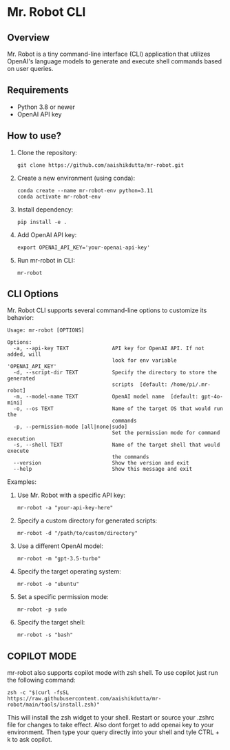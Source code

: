 # Mr. Robot CLI

## Overview

Mr. Robot is a tiny command-line interface (CLI) application that utilizes OpenAI's language models to generate and execute shell commands based on user queries.

## Requirements

- Python 3.8 or newer
- OpenAI API key

## How to use?

1. Clone the repository:
   ```
   git clone https://github.com/aaishikdutta/mr-robot.git
   ```

2. Create a new environment (using conda):
   ```
   conda create --name mr-robot-env python=3.11
   conda activate mr-robot-env
   ```

3. Install dependency:
   ```
   pip install -e .
   ```

4. Add OpenAI API key:
   ```
   export OPENAI_API_KEY='your-openai-api-key'
   ```

5. Run mr-robot in CLI:
   ```
   mr-robot
   ```

## CLI Options

Mr. Robot CLI supports several command-line options to customize its behavior:

```
Usage: mr-robot [OPTIONS]

Options:
  -a, --api-key TEXT              API key for OpenAI API. If not added, will
                                  look for env variable 'OPENAI_API_KEY'
  -d, --script-dir TEXT           Specify the directory to store the generated
                                  scripts  [default: /home/pi/.mr-robot]
  -m, --model-name TEXT           OpenAI model name  [default: gpt-4o-mini]
  -o, --os TEXT                   Name of the target OS that would run the
                                  commands
  -p, --permission-mode [all|none|sudo]
                                  Set the permission mode for command execution
  -s, --shell TEXT                Name of the target shell that would execute
                                  the commands
  --version                       Show the version and exit
  --help                          Show this message and exit
```

Examples:

1. Use Mr. Robot with a specific API key:
   ```
   mr-robot -a "your-api-key-here"
   ```

2. Specify a custom directory for generated scripts:
   ```
   mr-robot -d "/path/to/custom/directory"
   ```

3. Use a different OpenAI model:
   ```
   mr-robot -m "gpt-3.5-turbo"
   ```

4. Specify the target operating system:
   ```
   mr-robot -o "ubuntu"
   ```

5. Set a specific permission mode:
   ```
   mr-robot -p sudo
   ```

6. Specify the target shell:
   ```
   mr-robot -s "bash"
   ```
## COPILOT MODE

mr-robot also supports copilot mode with zsh shell. To use copilot just run the following command:
```
zsh -c "$(curl -fsSL https://raw.githubusercontent.com/aaishikdutta/mr-robot/main/tools/install.zsh)"
```
This will install the zsh widget to your shell. Restart or source your .zshrc file for changes to take effect.
Also dont forget to add openai key to your environment. 
Then type your query directly into your shell and tyle CTRL + k to ask copilot.




